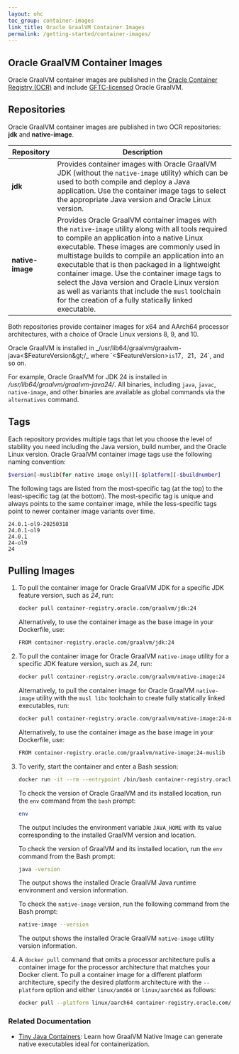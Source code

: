 ```yaml
---
layout: ohc
toc_group: container-images
link_title: Oracle GraalVM Container Images
permalink: /getting-started/container-images/
---
```


## Oracle GraalVM Container Images

Oracle GraalVM container images are published in the [Oracle Container Registry (OCR)](https://container-registry.oracle.com/ords/ocr/ba/graalvm) and include [GFTC-licensed](https://www.oracle.com/downloads/licenses/graal-free-license.html) Oracle GraalVM.

## Repositories

Oracle GraalVM container images are published in two OCR repositories: **jdk** and **native-image**.

| Repository       | Description |
|------------------|-------------|
| **jdk**          | Provides container images with Oracle GraalVM JDK (without the `native-image` utility) which can be used to both compile and deploy a Java application. Use the container image tags to select the appropriate Java version and Oracle Linux version. |
| **native-image** | Provides Oracle GraalVM container images with the `native-image` utility along with all tools required to compile an application into a native Linux executable. These images are commonly used in multistage builds to compile an application into an executable that is then packaged in a lightweight container image. Use the container image tags to select the Java version and Oracle Linux version as well as variants that include the `musl` toolchain for the creation of a fully statically linked executable. |

Both repositories provide container images for x64 and AArch64 processor architectures, with a choice of Oracle Linux versions 8, 9, and 10.

Oracle GraalVM is installed in _/usr/lib64/graalvm/graalvm-java&lt;$FeatureVersion&gt;/_ where `<$FeatureVersion>` is `17`, `21`, `24`, and so on.

For example, Oracle GraalVM for JDK 24 is installed in _/usr/lib64/graalvm/graalvm-java24/_.
All binaries, including `java`, `javac`, `native-image`, and other binaries are available as global commands via the `alternatives` command.

## Tags

Each repository provides multiple tags that let you choose the level of stability you need including the Java version, build number, and the Oracle Linux version.
Oracle GraalVM container image tags use the following naming convention:
```bash
$version[-muslib(for native image only)][-$platform][-$buildnumber]
```

The following tags are listed from the most-specific tag (at the top) to the least-specific tag (at the bottom).
The most-specific tag is unique and always points to the same container image, while the less-specific tags point to newer container image variants over time.
```
24.0.1-ol9-20250318
24.0.1-ol9
24.0.1
24-ol9
24
```

## Pulling Images

1. To pull the container image for Oracle GraalVM JDK for a specific JDK feature version, such as _24_, run:
    ```bash
    docker pull container-registry.oracle.com/graalvm/jdk:24
    ```

    Alternatively, to use the container image as the base image in your Dockerfile, use:
    ```bash
    FROM container-registry.oracle.com/graalvm/jdk:24
    ```

2.  To pull the container image for Oracle GraalVM `native-image` utility for a specific JDK feature version, such as _24_, run:
    ```bash
    docker pull container-registry.oracle.com/graalvm/native-image:24
    ```

    Alternatively, to pull the container image for Oracle GraalVM `native-image` utility with the `musl libc` toolchain to create fully statically linked executables, run:
    ```bash
    docker pull container-registry.oracle.com/graalvm/native-image:24-muslib
    ```

    Alternatively, to use the container image as the base image in your Dockerfile, use:
    ```bash
    FROM container-registry.oracle.com/graalvm/native-image:24-muslib
    ```

3. To verify, start the container and enter a Bash session:
    ```bash
    docker run -it --rm --entrypoint /bin/bash container-registry.oracle.com/graalvm/native-image:24
    ```

    To check the version of Oracle GraalVM and its installed location, run the `env` command from the `bash` prompt:
    ```bash
    env
    ```
    The output includes the environment variable `JAVA_HOME` with its value corresponding to the installed GraalVM version and location.

	To check the version of GraalVM and its installed location, run the `env` command from the Bash prompt:
    ```bash
    java -version
    ```
    The output shows the installed Oracle GraalVM Java runtime environment and version information.

    To check the `native-image` version, run the following command from the Bash prompt:
    ```bash
    native-image --version
    ```
    The output shows the installed Oracle GraalVM `native-image` utility version information.

4. A `docker pull` command that omits a processor architecture pulls a container image for the processor architecture that matches your Docker client. To pull a container image for a different platform architecture, specify the desired platform architecture with the `--platform` option and either `linux/amd64` or `linux/aarch64` as follows:
    ```bash
    docker pull --platform linux/aarch64 container-registry.oracle.com/graalvm/native-image:24
    ```

### Related Documentation

- [Tiny Java Containers](https://github.com/graalvm/graalvm-demos/tree/master/native-image/tiny-java-containers): Learn how GraalVM Native Image can generate native executables ideal for containerization.